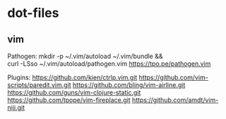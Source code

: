 # dot-files

## vim

Pathogen:
    mkdir -p ~/.vim/autoload ~/.vim/bundle && \
    curl -LSso ~/.vim/autoload/pathogen.vim https://tpo.pe/pathogen.vim

Plugins:
    https://github.com/kien/ctrlp.vim.git
    https://github.com/vim-scripts/paredit.vim.git
    https://github.com/bling/vim-airline.git
    https://github.com/guns/vim-clojure-static.git
    https://github.com/tpope/vim-fireplace.git
    https://github.com/amdt/vim-niji.git
